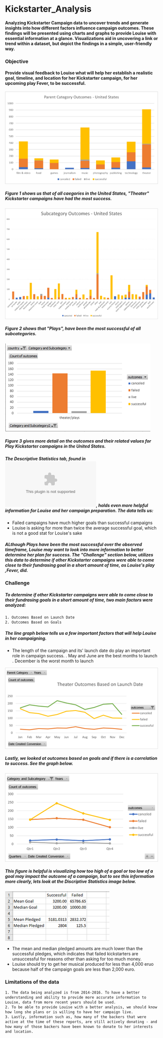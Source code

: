# Kickstarter_Analysis

#### Analyzing Kickstarter Campaign data to uncover trends and generate insights into how different factors influence campaign outcomes. These findings will be presented using charts and graphs to provide Louise with essential information at a glance. Visualizations aid in uncovering a link or trend within a dataset, but depict the findings in a simple, user-friendly way.

### Objective

#### Provide visual feedback to Louise what will help her establish a realistic goal, timeline, and location for her Kickstarter campaign, for her upcoming play Fever, to be successful.

![parent outcomes us](https://github.com/nypasha1928/Kickstarter_Analysis/blob/main/resources/Parent%20Category%20Outcomes_United%20States%20(PC).png)

##### Figure 1 shows us that of all caegories in the United States, "Theater" Kickstarter campaigns have had the most success.

![sub outcomes us](https://github.com/nypasha1928/Kickstarter_Analysis/blob/main/resources/Subcategory%20Outcomes_United%20States.png)

##### Figure 2 shows that "Plays", have been the most successful of all subcategories.

![play outcomes us](https://github.com/nypasha1928/Kickstarter_Analysis/blob/main/resources/Theater%20-%20play.png)

##### Figure 3 gives more detail on the outcomes and their related values for Play Kickstarter campaigns in the United States.

##### The Descriptive Statistics tab, found in ![Kickstarter_Analysis](https://github.com/nypasha1928/Kickstarter_Analysis/blob/main/Kickstarter_Challenge.xlsx), holds even more helpful information for Louise and her campaign preparation. The data tells us:
   * Failed campaigns have much higher goals than successful campaigns
   * Louise is asking for more than twice the average successful goal, which is not a good stat for Louise's sake

##### ALthough Plays have been the most successful over the observed timeframe, Louise may want to look into more information to better determine her plan for success. The "Challenge" section below, utilizes this data to determine if other Kickstarter campaigns were able to come close to their fundrasing goal in a short amount of time, as Louise's play ,Fever, did.

### Challenge 

##### To determine if other Kickstarter campaigns were able to come close to their fundrasing goals in a short amount of time, two main factors were analyzed:
    1. Outcomes Based on Launch Date
    2. Outcomes Based on Goals

##### The line graph below tells us a few important factors that will help Louise in her campaigning.

   * The length of the campaign and its' launch date do play an important role in campaign success.
      . May and June are the best months to launch
      . December is the worst month to launch
      
![Theater outcomes](https://github.com/nypasha1928/Kickstarter_Analysis/blob/main/resources/Theater_Outcomes_vs_Launch.png)


##### Lastly, we looked at outcomes based on goals and if there is a correlation to success. See the graph below.

![outcomes based on goals](https://github.com/nypasha1928/Kickstarter_Analysis/blob/main/resources/Outcomes%20based%20on%20quarters.png)

##### This figure is helpful is visualizing how too high of a goal or too low of a goal may impact the outcome of a campaign, but to see this information more clearly, lets look at the Discriptive Statistics image below. 

![Discriptive Statistics](https://github.com/nypasha1928/Kickstarter_Analysis/blob/main/resources/Discriptive%20Statistics.png)

   * The mean and median pledged amounts are much lower than the successful pledges, which indicates that failed kickstarters are unsuccessful for reasons other than asking for too much money.
   * Louise should try to get her musical produced for less than 4,000 eruo because half of the campaign goals are less than 2,000 euro.

### Limitations of the data

    1. The data being analyzed is from 2014-2016. To have a better understanding and ability to provide more accurate information to Louise, data from more recent years should be used.
    2. To be able to provide Louise with a better analysis, we should know how long she plans or is willing to have her campaign live.
    3. Lastly, information such as, how many of the backers that were active at the time of these reports, are still actively donating - and how many of those backers have been known to donate to her interests and location.
 
  
  
